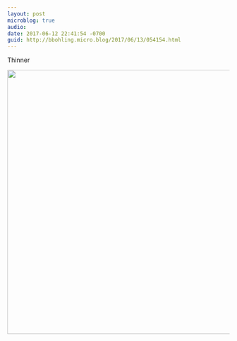 ```yaml
---
layout: post
microblog: true
audio: 
date: 2017-06-12 22:41:54 -0700
guid: http://bbohling.micro.blog/2017/06/13/054154.html
---
```

Thinner

<img src="http://bbohling.micro.blog/uploads/2017/7b699ea54a.jpg" width="600" height="600" style="height: auto" />
